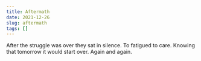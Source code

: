 ```yaml
---
title: Aftermath
date: 2021-12-26
slug: aftermath
tags: []
---
```


After the struggle was over they sat in silence. To fatigued to care. Knowing that tomorrow it would start over. Again and again.


